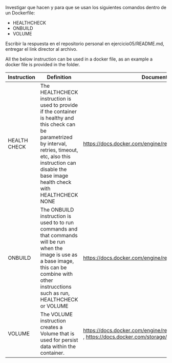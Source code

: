 Investigar que hacen y para que se usan los siguientes comandos dentro de un Dockerfile:

* HEALTHCHECK
* ONBUILD
* VOLUME

Escribir la respuesta en el repositorio personal en ejercicio05/README.md, entregar el link director al archivo.


All the below instruction can be used in a docker file, as an example a docker file is provided in the folder.

| Instruction     | Definition    | Documentation |
|-------------|---------------|---------------|
| HEALTH CHECK | The HEALTHCHECK instruction is used to provide if the container is healthy and this check can be parametrized by interval, retries, timeout, etc, also this instruction can disable the base image health check with    HEALTHCHECK NONE   | https://docs.docker.com/engine/reference/builder/#healthcheck  |
| ONBUILD     | The ONBUILD instruction is used to to run commands and that commands will be run when the image is use as a base image, this can be combine with other instrucctions such as run, HEALTHCHECK or VOLUME     | https://docs.docker.com/engine/reference/builder/#onbuild  |
| VOLUME      | The VOLUME instruction creates a Volume that is used for persist data within the container.   | [https://docs.docker.com/engine/reference/builder/#healthcheck ](https://docs.docker.com/engine/reference/builder/#volume), https://docs.docker.com/storage/volumes/ |
